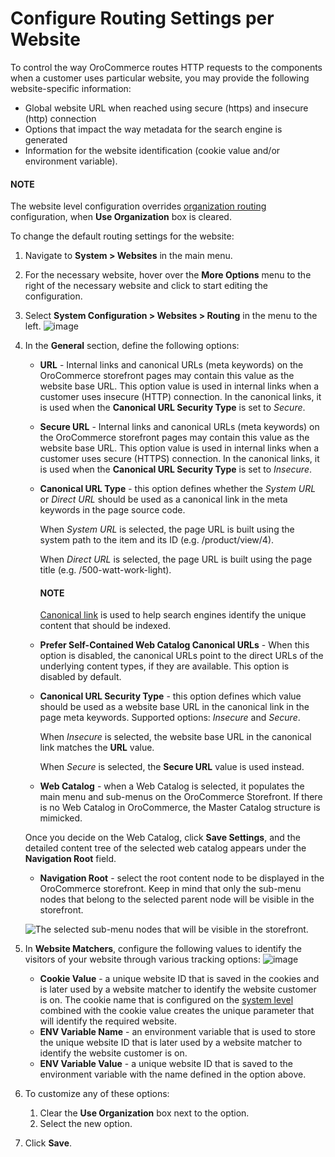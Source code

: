 <a id="sys-websites-sysconfig-websites-routing"></a>

<a id="user-guide-marketing-web-catalog-enable-per-website"></a>

# Configure Routing Settings per Website

To control the way OroCommerce routes HTTP requests to the components when a customer uses particular website, you may provide the following website-specific information:

* Global website URL when reached using secure (https) and insecure (http) connection
* Options that impact the way metadata for the search engine is generated
* Information for the website identification (cookie value and/or environment variable).

#### NOTE
The website level configuration overrides [organization routing](../../../../configuration/system/websites/global-routing.md#sys-config-sysconfig-websites-routing) configuration, when **Use Organization** box is cleared.

To change the default routing settings for the website:

1. Navigate to **System > Websites** in the main menu.
2. For the necessary website, hover over the <i class="fa fa-ellipsis-h fa-lg" aria-hidden="true"></i> **More Options** menu to the right of the necessary website and click <i class="fas fa-cog" aria-hidden="true"></i> to start editing the configuration.
3. Select **System Configuration > Websites > Routing** in the menu to the left.
   ![image](user/img/system/websites/web_configuration/website_routing.png)
4. In the **General** section, define the following options:
   * **URL** - Internal links and canonical URLs (meta keywords) on the OroCommerce storefront pages may contain this value as the website base URL. This option value is used in internal links when a customer uses insecure (HTTP) connection. In the canonical links, it is used when the **Canonical URL Security Type** is set to *Secure*.
   * **Secure URL** - Internal links and canonical URLs (meta keywords) on the OroCommerce storefront pages may contain this value as the website base URL. This option value is used in internal links when a customer uses secure (HTTPS) connection. In the canonical links, it is used when the **Canonical URL Security Type** is set to *Insecure*.
   * **Canonical URL Type** - this option defines whether the *System URL* or *Direct URL* should be used as a canonical link in the meta keywords in the page source code.

     When *System URL* is selected, the page URL is built using the system path to the item and its ID (e.g. /product/view/4).

     When *Direct URL* is selected, the page URL is built using the page title (e.g. /500-watt-work-light).

     #### NOTE
     <a href="https://support.google.com/webmasters/answer/139066?hl=en" target="_blank">Canonical link</a> is used to help search engines identify the unique content that should be indexed.
   * **Prefer Self-Contained Web Catalog Canonical URLs** - When this option is disabled, the canonical URLs point to the direct URLs of the underlying content types, if they are available. This option is disabled by default.
   * **Canonical URL Security Type** - this option defines which value should be used as a website base URL in the canonical link in the page meta keywords. Supported options: *Insecure* and *Secure*.

     When *Insecure* is selected, the website base URL in the canonical link matches the **URL** value.

     When *Secure* is selected, the **Secure URL** value is used instead.
   * **Web Catalog** - when a Web Catalog is selected, it populates the main menu and sub-menus on the OroCommerce Storefront. If there is no Web Catalog in OroCommerce, the Master Catalog structure is mimicked.

   Once you decide on the Web Catalog, click **Save Settings**, and the detailed content tree of the selected web catalog appears under the **Navigation Root** field.
   * **Navigation Root** - select the root content node to be displayed in the OroCommerce storefront. Keep in mind that only the sub-menu nodes that belong to the selected parent node will be visible in the storefront.

   ![The selected sub-menu nodes that will be visible in the storefront.](user/img/system/websites/web_configuration/visible_content_node_website.png)
5. In **Website Matchers**, configure the following values to identify the visitors of your website through various tracking options:
   ![image](user/img/system/config_system/website_matchers.png)
   * **Cookie Value** - a unique website ID that is saved in the cookies and is later used by a website matcher to identify the website customer is on. The cookie name that is configured on the [system level](../../../../configuration/system/websites/global-routing.md#routing-website-matchers-global) combined with the cookie value creates the unique parameter that will identify the required website.
   * **ENV Variable Name** - an environment variable that is used to store the unique website ID that is later used by a website matcher to identify the website customer is on.
   * **ENV Variable Value** - a unique website ID that is saved to the environment variable with the name defined in the option above.
6. To customize any of these options:
   1. Clear the **Use Organization** box next to the option.
   2. Select the new option.
7. Click **Save**.

<!-- fa-bars = fa-navicon -->
<!-- Ic Tiles is used as Set As Default in saved views, and as tiles in display layout options -->
<!-- IcPencil refers to Rename in Commerce and Inline Editing in CRM -->
<!-- Check mark in the square. -->
<!-- SortDesc is also used as drop-down arrow -->
